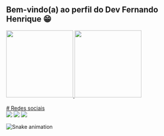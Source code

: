 ## Bem-vindo(a) ao perfil do Dev Fernando Henrique 😁

<div>
   <a href="https://github.com/fernandohsf">
   <img height="180em" src="https://github-readme-stats.vercel.app/api?username=fernandohsf&show_icons=true&theme=merko&include_all_commits=true&count_private=true"/>
   <img height="180em" src="https://github-readme-stats.vercel.app/api/top-langs/?username=fernandohsf&layout=compact&langs_count=6&theme=merko"/>
</div>
<br>
# Redes sociais 
<div>
   <a href="https://docs.google.com/document/d/1u0wXVPNMu-DNwISTbDr9LA29QVCr9D6eBKyVR9-awV4/edit?usp=sharing" target="_blank"><img src="https://img.shields.io/badge/-curriculo-%230077B5?style=for-the-badge&logo=google&Color=white" target="_blank"></a> 
   <a href = "mailto:fernandohsferreira@gmail.com"><img src="https://img.shields.io/badge/-Gmail-%23333?style=for-the-badge&logo=gmail&logoColor=white" target="_blank"></a>
   <a href="https://www.linkedin.com/in/fernandohsf/" target="_blank"><img src="https://img.shields.io/badge/-LinkedIn-%230077B5?style=for-the-badge&logo=linkedin&logoColor=white" target="_blank"></a>
 
![Snake animation](https://github.com/fernandohsf/fernandohsf/blob/output/github-contribution-grid-snake.svg)
</div>
